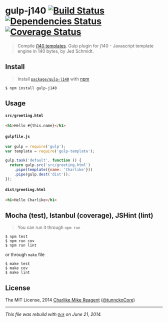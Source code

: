 gulp-j140 [![Build Status](https://travis-ci.org/tunnckoCore/gulp-j140.png)](https://travis-ci.org/tunnckoCore/gulp-j140) [![Dependencies Status](https://david-dm.org/tunnckoCore/gulp-j140/status.svg)](https://david-dm.org/tunnckoCore/gulp-j140) [![Coverage Status](https://coveralls.io/repos/tunnckoCore/gulp-j140/badge.png?branch=master)](https://coveralls.io/r/tunnckoCore/gulp-j140?branch=master)
================

> Compile [j140 templates](https://github.com/tunnckoCore/j140). Gulp plugin for j140 - Javascript template engine in 140 bytes, by Jed Schmidt.


## Install
> Install [`package/gulp-j140`](http://npm.im/gulp-j140) with [npm](https://npmjs.org)

```
$ npm install gulp-j140
```


## Usage

#### `src/greeting.html`

```html
<h1>Hello #{this.name}</h1>
```

#### `gulpfile.js`

```js
var gulp = require('gulp');
var template = require('gulp-template');

gulp.task('default', function () {
  return gulp.src('src/greeting.html')
    .pipe(template({name: 'Charlike'}))
    .pipe(gulp.dest('dist'));
});
```

#### `dist/greeting.html`

```html
<h1>Hello Charlike</h1>
```

## Mocha (test), Istanbul (coverage), JSHint (lint)
> You can run it through `npm run`

```
$ npm test
$ npm run cov
$ npm run lint
```
or through `make` file
```
$ make test
$ make cov
$ make lint
```

## License
The MIT License, 2014 [Charlike Mike Reagent](https://github.com/tunnckoCore) ([@tunnckoCore](https://twitter.com/tunnckoCore))
***
_This file was rebuild with [`Ock`](https://github.com/tosckjs/ock) on June 21, 2014._
